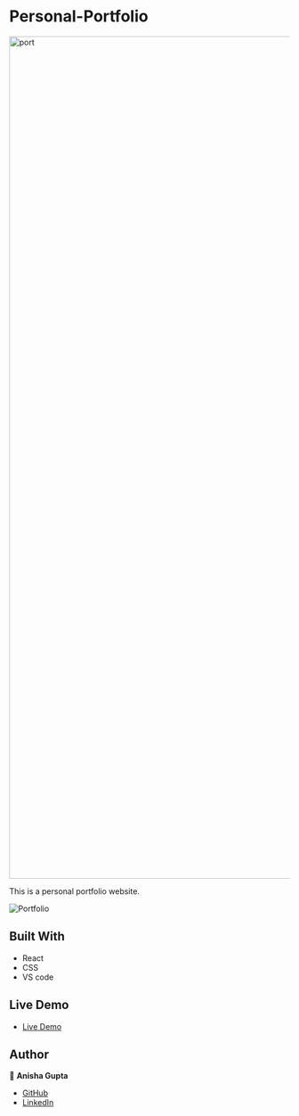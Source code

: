 # Personal-Portfolio
<img width="1512" alt="port" src="https://user-images.githubusercontent.com/41622775/179283376-1644e856-4d87-4388-94bd-a7ce2d551857.png">


This is a personal portfolio website.

![Portfolio](https://github.com/Anishaagupta/Protfolio-App-In-React)

## Built With

- React
- CSS
- VS code

## Live Demo

- [Live Demo]()

## Author

:woman: **Anisha Gupta**

- [GitHub](https://github.com/Anishaagupta)
- [LinkedIn](https://www.linkedin.com/in/anisha-gupta-66096318b/)
